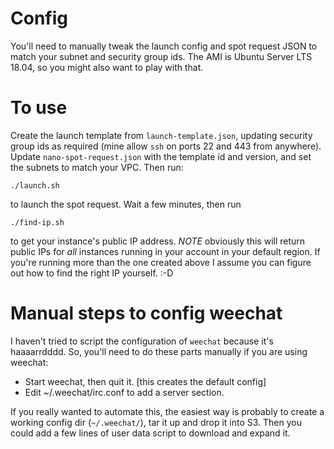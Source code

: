 # Config

You'll need to manually tweak the launch config and spot request JSON
to match your subnet and security group ids. The AMI is Ubuntu Server
LTS 18.04, so you might also want to play with that.


# To use

Create the launch template from `launch-template.json`, updating
security group ids as required (mine allow `ssh` on ports 22 and 443
from anywhere). Update `nano-spot-request.json` with the template id
and version, and set the subnets to match your VPC. Then run:

```
./launch.sh
```

to launch the spot request. Wait a few minutes, then run

```
./find-ip.sh
```

to get your instance's public IP address. *NOTE* obviously this will
return public IPs for _all_ instances running in your account in your
default region. If you're running more than the one created above I
assume you can figure out how to find the right IP yourself. :-D


# Manual steps to config weechat

I haven't tried to script the configuration of `weechat` because it's
haaaarrdddd. So, you'll need to do these parts manually if you are
using weechat:

 * Start weechat, then quit it. [this creates the default config]
 * Edit ~/.weechat/irc.conf to add a server section. 

If you really wanted to automate this, the easiest way is probably to
create a working config dir (`~/.weechat/`), tar it up and drop it
into S3. Then you could add a few lines of user data script to
download and expand it.
